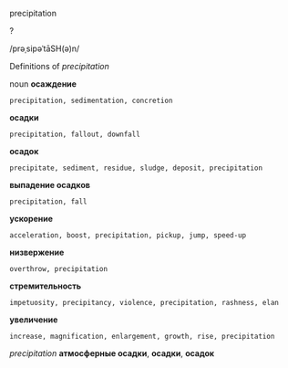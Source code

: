 precipitation

?

/prəˌsipəˈtāSH(ə)n/

Definitions of _precipitation_

noun
**осаждение**

    precipitation, sedimentation, concretion
**осадки**

    precipitation, fallout, downfall
**осадок**

    precipitate, sediment, residue, sludge, deposit, precipitation
**выпадение осадков**

    precipitation, fall
**ускорение**

    acceleration, boost, precipitation, pickup, jump, speed-up
**низвержение**

    overthrow, precipitation
**стремительность**

    impetuosity, precipitancy, violence, precipitation, rashness, elan
**увеличение**

    increase, magnification, enlargement, growth, rise, precipitation

_precipitation_
**атмосферные осадки**, **осадки**, **осадок**